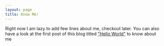 ```yaml
---
layout: page
title: Know Me!
---
```


Right now I am lazy to add few lines about me, checkout later. You can also have a look at the first post of this blog titled ["Hello World"](../intro/2019/03/08/hello-wolrd.html) to know about me
